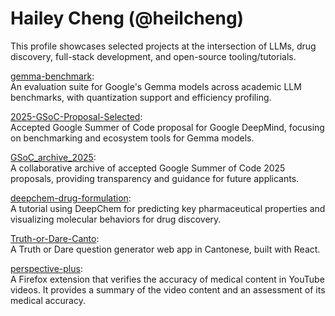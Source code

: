 # Hailey Cheng (@heilcheng)

This profile showcases selected projects at the intersection of LLMs, drug discovery, full-stack development, and open-source tooling/tutorials.

[gemma-benchmark](https://github.com/heilcheng/gemma-benchmark):  
An evaluation suite for Google's Gemma models across academic LLM benchmarks, with quantization support and efficiency profiling.

[2025-GSoC-Proposal-Selected](https://github.com/heilcheng/2025-GSoC-Proposal-Selected):  
Accepted Google Summer of Code proposal for Google DeepMind, focusing on benchmarking and ecosystem tools for Gemma models.

[GSoC_archive_2025](https://github.com/SammanSarkar/GSoC_archive_2025):  
A collaborative archive of accepted Google Summer of Code 2025 proposals, providing transparency and guidance for future applicants.

[deepchem-drug-formulation](https://github.com/heilcheng/deepchem-drug-formulation):  
A tutorial using DeepChem for predicting key pharmaceutical properties and visualizing molecular behaviors for drug discovery.

[Truth-or-Dare-Canto](https://github.com/heilcheng/Truth-or-Dare-Canto):  
A Truth or Dare question generator web app in Cantonese, built with React.

[perspective-plus](https://github.com/heilcheng/perspective-plus):  
A Firefox extension that verifies the accuracy of medical content in YouTube videos. It provides a summary of the video content and an assessment of its medical accuracy.
